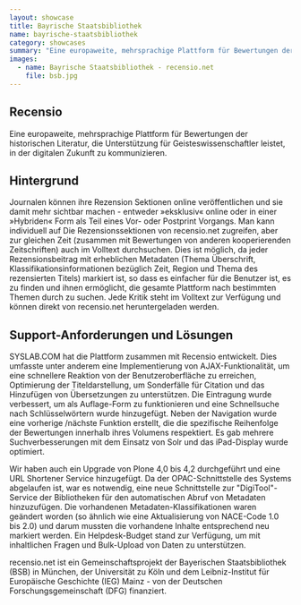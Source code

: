 ```yaml
---
layout: showcase
title: Bayrische Staatsbibliothek
name: bayrische-staatsbibliothek
category: showcases
summary: "Eine europaweite, mehrsprachige Plattform für Bewertungen der historischen Literatur, die Unterstützung für Geisteswissenschaftler leistet, in der digitalen Zukunft zu kommunizieren. (unterstützt von DFG, dem Bayerischen Staatsbibliothek, dem Leibniz-Institut für Europäische Geschichte (IEG) Mainz und der Universität zu Köln."
images:
  - name: Bayrische Staatsbibliothek - recensio.net
    file: bsb.jpg
---
```



## Recensio 
Eine europaweite, mehrsprachige Plattform für Bewertungen der historischen Literatur, die Unterstützung für Geisteswissenschaftler leistet, in der digitalen Zukunft zu kommunizieren.


## Hintergrund
Journalen können ihre Rezension Sektionen online veröffentlichen und sie damit mehr sichtbar machen - entweder »eksklusiv« online oder in einer »Hybriden« Form als Teil eines Vor- oder Postprint Vorgangs. Man kann individuell auf Die Rezensionssektionen von recensio.net zugreifen, aber zur gleichen Zeit (zusammen mit Bewertungen von anderen kooperierenden Zeitschriften) auch im Volltext durchsuchen. Dies ist möglich, da jeder Rezensionsbeitrag mit erheblichen Metadaten (Thema Überschrift, Klassifikationsinformationen bezüglich Zeit, Region und Thema des rezensierten Titels) markiert ist, so dass es einfacher für die Benutzer ist, es zu finden und ihnen ermöglicht, die gesamte Plattform nach bestimmten Themen durch zu suchen. Jede Kritik steht im Volltext zur Verfügung und können direkt von recensio.net heruntergeladen werden.

## Support-Anforderungen und Lösungen
SYSLAB.COM hat die Plattform zusammen mit Recensio entwickelt. Dies umfasste unter anderem eine Implementierung von AJAX-Funktionalität, um eine schnellere Reaktion von der Benutzeroberfläche zu erreichen, Optimierung der Titeldarstellung, um Sonderfälle für Citation und das Hinzufügen von Übersetzungen zu unterstützen. Die Eintragung wurde verbessert, um als Auflage-Form zu funktionieren und eine Schnellsuche nach Schlüsselwörtern wurde hinzugefügt. Neben der Navigation wurde eine vorherige /nächste Funktion erstellt, die die spezifische Reihenfolge der Bewertungen innerhalb ihres Volumens respektiert. Es gab mehrere Suchverbesserungen mit dem Einsatz von Solr und das iPad-Display wurde optimiert.

Wir haben auch ein Upgrade von Plone 4,0 bis 4,2 durchgeführt und eine URL Shortener Service hinzugefügt. Da der OPAC-Schnittstelle des Systems abgelaufen ist, war es notwendig, eine neue Schnittstelle zur "DigiTool"-Service der Bibliotheken für den automatischen Abruf von Metadaten hinzuzufügen. Die vorhandenen Metadaten-Klassifikationen waren geändert worden (so ähnlich wie eine Aktualisierung von NACE-Code 1.0 bis 2.0) und darum mussten die vorhandene Inhalte entsprechend neu markiert werden. Ein Helpdesk-Budget stand zur Verfügung, um mit inhaltlichen Fragen und Bulk-Upload von Daten zu unterstützen.

recensio.net ist ein Gemeinschaftsprojekt der Bayerischen Staatsbibliothek (BSB) in München, der Universität zu Köln und dem Leibniz-Institut für Europäische Geschichte (IEG) Mainz - von der Deutschen Forschungsgemeinschaft (DFG) finanziert.
